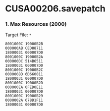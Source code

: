 # CUSA00206.savepatch

### 1. Max Resources (2000)

Target File: `*`

```
8001000C 19000B2B
000000AB CED88711
18000031 000007D0
8001000C 19000B2A
000000DC 514B6511
18000031 000007D0
8001000C 19000B2C
0000008D 6D660011
18000031 000007D0
8001000C 19000B2D
000000EA 0FED0E11
18000031 000007D0
8001000C 19000B29
0000002A 678D1F11
18000031 000007D0
```


